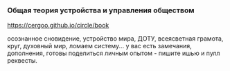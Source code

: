 ### Общая теория устройства и управления обществом
https://cergoo.github.io/circle/book


осознанное сновидение, устройство мира, ДОТУ, всеясветная грамота, круг, духовный мир, ломаем систему...
у вас есть замечания, дополнения, готовы поделиться личным опытом - пишите ишью и пулл реквесты. 
